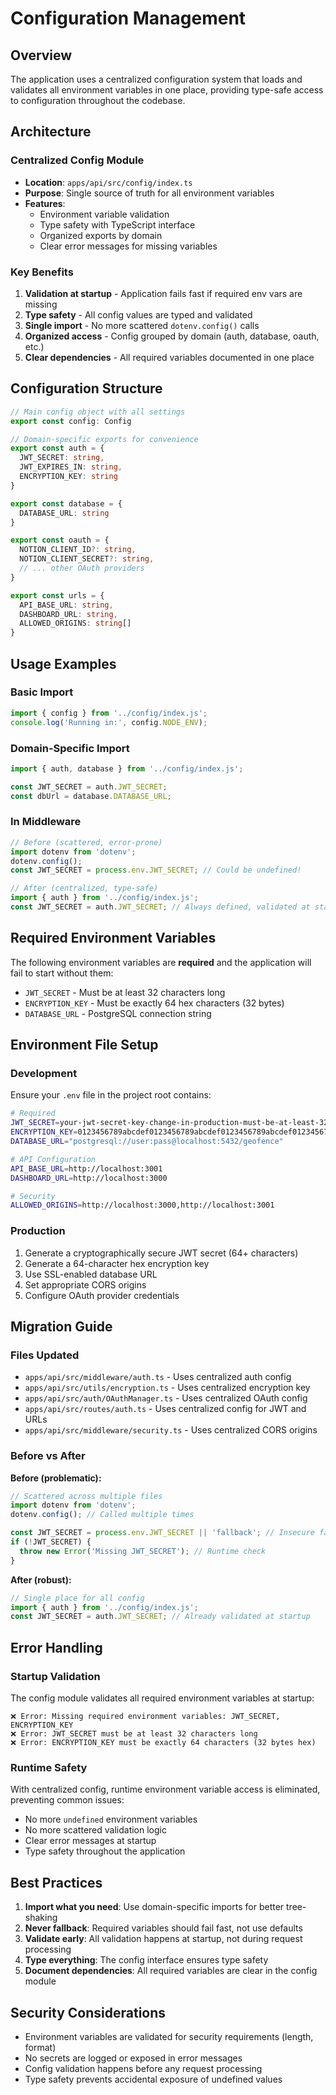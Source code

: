 # Configuration Management

## Overview

The application uses a centralized configuration system that loads and validates all environment variables in one place, providing type-safe access to configuration throughout the codebase.

## Architecture

### Centralized Config Module
- **Location**: `apps/api/src/config/index.ts`
- **Purpose**: Single source of truth for all environment variables
- **Features**: 
  - Environment variable validation
  - Type safety with TypeScript interface
  - Organized exports by domain
  - Clear error messages for missing variables

### Key Benefits
1. **Validation at startup** - Application fails fast if required env vars are missing
2. **Type safety** - All config values are typed and validated
3. **Single import** - No more scattered `dotenv.config()` calls
4. **Organized access** - Config grouped by domain (auth, database, oauth, etc.)
5. **Clear dependencies** - All required variables documented in one place

## Configuration Structure

```typescript
// Main config object with all settings
export const config: Config

// Domain-specific exports for convenience
export const auth = {
  JWT_SECRET: string,
  JWT_EXPIRES_IN: string,
  ENCRYPTION_KEY: string
}

export const database = {
  DATABASE_URL: string
}

export const oauth = {
  NOTION_CLIENT_ID?: string,
  NOTION_CLIENT_SECRET?: string,
  // ... other OAuth providers
}

export const urls = {
  API_BASE_URL: string,
  DASHBOARD_URL: string,
  ALLOWED_ORIGINS: string[]
}
```

## Usage Examples

### Basic Import
```typescript
import { config } from '../config/index.js';
console.log('Running in:', config.NODE_ENV);
```

### Domain-Specific Import
```typescript
import { auth, database } from '../config/index.js';

const JWT_SECRET = auth.JWT_SECRET;
const dbUrl = database.DATABASE_URL;
```

### In Middleware
```typescript
// Before (scattered, error-prone)
import dotenv from 'dotenv';
dotenv.config();
const JWT_SECRET = process.env.JWT_SECRET; // Could be undefined!

// After (centralized, type-safe)
import { auth } from '../config/index.js';
const JWT_SECRET = auth.JWT_SECRET; // Always defined, validated at startup
```

## Required Environment Variables

The following environment variables are **required** and the application will fail to start without them:

- `JWT_SECRET` - Must be at least 32 characters long
- `ENCRYPTION_KEY` - Must be exactly 64 hex characters (32 bytes)
- `DATABASE_URL` - PostgreSQL connection string

## Environment File Setup

### Development
Ensure your `.env` file in the project root contains:

```bash
# Required
JWT_SECRET=your-jwt-secret-key-change-in-production-must-be-at-least-32-characters-long-for-security
ENCRYPTION_KEY=0123456789abcdef0123456789abcdef0123456789abcdef0123456789abcdef
DATABASE_URL="postgresql://user:pass@localhost:5432/geofence"

# API Configuration
API_BASE_URL=http://localhost:3001
DASHBOARD_URL=http://localhost:3000

# Security
ALLOWED_ORIGINS=http://localhost:3000,http://localhost:3001
```

### Production
1. Generate a cryptographically secure JWT secret (64+ characters)
2. Generate a 64-character hex encryption key
3. Use SSL-enabled database URL
4. Set appropriate CORS origins
5. Configure OAuth provider credentials

## Migration Guide

### Files Updated
- `apps/api/src/middleware/auth.ts` - Uses centralized auth config
- `apps/api/src/utils/encryption.ts` - Uses centralized encryption key
- `apps/api/src/auth/OAuthManager.ts` - Uses centralized OAuth config
- `apps/api/src/routes/auth.ts` - Uses centralized config for JWT and URLs
- `apps/api/src/middleware/security.ts` - Uses centralized CORS origins

### Before vs After

**Before (problematic):**
```typescript
// Scattered across multiple files
import dotenv from 'dotenv';
dotenv.config(); // Called multiple times

const JWT_SECRET = process.env.JWT_SECRET || 'fallback'; // Insecure fallback
if (!JWT_SECRET) {
  throw new Error('Missing JWT_SECRET'); // Runtime check
}
```

**After (robust):**
```typescript
// Single place for all config
import { auth } from '../config/index.js';
const JWT_SECRET = auth.JWT_SECRET; // Already validated at startup
```

## Error Handling

### Startup Validation
The config module validates all required environment variables at startup:

```
❌ Error: Missing required environment variables: JWT_SECRET, ENCRYPTION_KEY
❌ Error: JWT_SECRET must be at least 32 characters long
❌ Error: ENCRYPTION_KEY must be exactly 64 characters (32 bytes hex)
```

### Runtime Safety
With centralized config, runtime environment variable access is eliminated, preventing common issues:
- No more `undefined` environment variables
- No more scattered validation logic
- Clear error messages at startup
- Type safety throughout the application

## Best Practices

1. **Import what you need**: Use domain-specific imports for better tree-shaking
2. **Never fallback**: Required variables should fail fast, not use defaults
3. **Validate early**: All validation happens at startup, not during request processing
4. **Type everything**: The config interface ensures type safety
5. **Document dependencies**: All required variables are clear in the config module

## Security Considerations

- Environment variables are validated for security requirements (length, format)
- No secrets are logged or exposed in error messages
- Config validation happens before any request processing
- Type safety prevents accidental exposure of undefined values